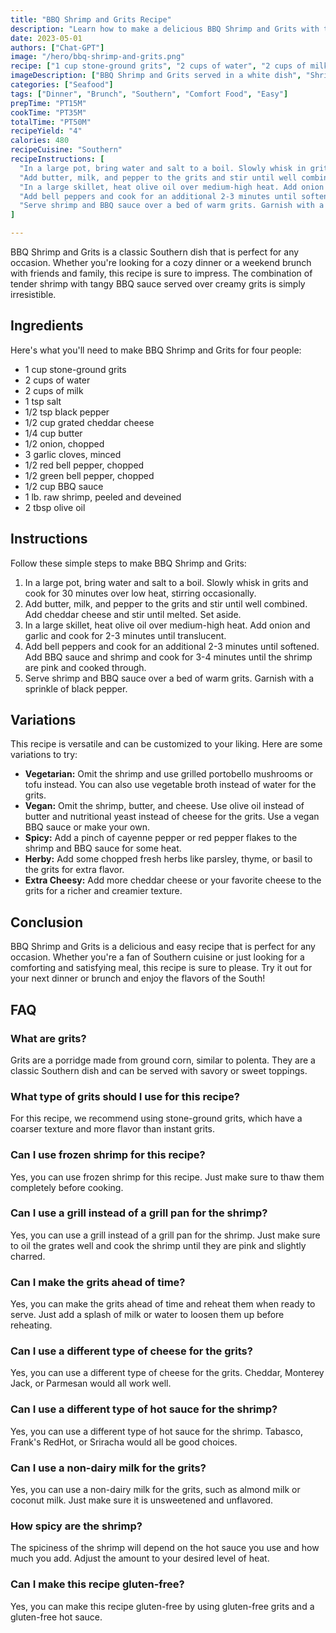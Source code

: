 ```yaml
---
title: "BBQ Shrimp and Grits Recipe"
description: "Learn how to make a delicious BBQ Shrimp and Grits with this easy recipe. It's perfect for a cozy dinner or a weekend brunch with friends and family."
date: 2023-05-01
authors: ["Chat-GPT"]
image: "/hero/bbq-shrimp-and-grits.png"
recipe: ["1 cup stone-ground grits", "2 cups of water", "2 cups of milk", "1 tsp salt", "1/2 tsp black pepper", "1/2 cup grated cheddar cheese", "1/4 cup butter", "1/2 onion", "3 garlic cloves", "1/2 red bell pepper", "1/2 green bell pepper", "1/2 cup BBQ sauce", "1 lb. raw shrimp", "2 tbsp olive oil"]
imageDescription: ["BBQ Shrimp and Grits served in a white dish", "Shrimp with BBQ sauce", "Grits with cheddar cheese", "A sprinkle of black pepper"]
categories: ["Seafood"]
tags: ["Dinner", "Brunch", "Southern", "Comfort Food", "Easy"]
prepTime: "PT15M"
cookTime: "PT35M"
totalTime: "PT50M"
recipeYield: "4"
calories: 480
recipeCuisine: "Southern"
recipeInstructions: [
  "In a large pot, bring water and salt to a boil. Slowly whisk in grits and cook for 30 minutes over low heat, stirring occasionally.",
  "Add butter, milk, and pepper to the grits and stir until well combined. Add cheddar cheese and stir until melted. Set aside.",
  "In a large skillet, heat olive oil over medium-high heat. Add onion and garlic and cook for 2-3 minutes until translucent.",
  "Add bell peppers and cook for an additional 2-3 minutes until softened. Add BBQ sauce and shrimp and cook for 3-4 minutes until the shrimp are pink and cooked through.",
  "Serve shrimp and BBQ sauce over a bed of warm grits. Garnish with a sprinkle of black pepper.",
]

---
```


BBQ Shrimp and Grits is a classic Southern dish that is perfect for any occasion. Whether you're looking for a cozy dinner or a weekend brunch with friends and family, this recipe is sure to impress. The combination of tender shrimp with tangy BBQ sauce served over creamy grits is simply irresistible.

## Ingredients

Here's what you'll need to make BBQ Shrimp and Grits for four people:

- 1 cup stone-ground grits
- 2 cups of water
- 2 cups of milk
- 1 tsp salt
- 1/2 tsp black pepper
- 1/2 cup grated cheddar cheese
- 1/4 cup butter
- 1/2 onion, chopped
- 3 garlic cloves, minced
- 1/2 red bell pepper, chopped
- 1/2 green bell pepper, chopped
- 1/2 cup BBQ sauce
- 1 lb. raw shrimp, peeled and deveined
- 2 tbsp olive oil

## Instructions

Follow these simple steps to make BBQ Shrimp and Grits:

1. In a large pot, bring water and salt to a boil. Slowly whisk in grits and cook for 30 minutes over low heat, stirring occasionally.
2. Add butter, milk, and pepper to the grits and stir until well combined. Add cheddar cheese and stir until melted. Set aside.
3. In a large skillet, heat olive oil over medium-high heat. Add onion and garlic and cook for 2-3 minutes until translucent.
4. Add bell peppers and cook for an additional 2-3 minutes until softened. Add BBQ sauce and shrimp and cook for 3-4 minutes until the shrimp are pink and cooked through.
5. Serve shrimp and BBQ sauce over a bed of warm grits. Garnish with a sprinkle of black pepper.

## Variations

This recipe is versatile and can be customized to your liking. Here are some variations to try:

- **Vegetarian:** Omit the shrimp and use grilled portobello mushrooms or tofu instead. You can also use vegetable broth instead of water for the grits.
- **Vegan:** Omit the shrimp, butter, and cheese. Use olive oil instead of butter and nutritional yeast instead of cheese for the grits. Use a vegan BBQ sauce or make your own.
- **Spicy:** Add a pinch of cayenne pepper or red pepper flakes to the shrimp and BBQ sauce for some heat.
- **Herby:** Add some chopped fresh herbs like parsley, thyme, or basil to the grits for extra flavor.
- **Extra Cheesy:** Add more cheddar cheese or your favorite cheese to the grits for a richer and creamier texture.

## Conclusion

BBQ Shrimp and Grits is a delicious and easy recipe that is perfect for any occasion. Whether you're a fan of Southern cuisine or just looking for a comforting and satisfying meal, this recipe is sure to please. Try it out for your next dinner or brunch and enjoy the flavors of the South!

## FAQ

### What are grits?

Grits are a porridge made from ground corn, similar to polenta. They are a classic Southern dish and can be served with savory or sweet toppings.

### What type of grits should I use for this recipe?

For this recipe, we recommend using stone-ground grits, which have a coarser texture and more flavor than instant grits.

### Can I use frozen shrimp for this recipe?

Yes, you can use frozen shrimp for this recipe. Just make sure to thaw them completely before cooking.

### Can I use a grill instead of a grill pan for the shrimp?

Yes, you can use a grill instead of a grill pan for the shrimp. Just make sure to oil the grates well and cook the shrimp until they are pink and slightly charred.

### Can I make the grits ahead of time?

Yes, you can make the grits ahead of time and reheat them when ready to serve. Just add a splash of milk or water to loosen them up before reheating.

### Can I use a different type of cheese for the grits?

Yes, you can use a different type of cheese for the grits. Cheddar, Monterey Jack, or Parmesan would all work well.

### Can I use a different type of hot sauce for the shrimp?

Yes, you can use a different type of hot sauce for the shrimp. Tabasco, Frank's RedHot, or Sriracha would all be good choices.

### Can I use a non-dairy milk for the grits?

Yes, you can use a non-dairy milk for the grits, such as almond milk or coconut milk. Just make sure it is unsweetened and unflavored.

### How spicy are the shrimp?

The spiciness of the shrimp will depend on the hot sauce you use and how much you add. Adjust the amount to your desired level of heat.

### Can I make this recipe gluten-free?

Yes, you can make this recipe gluten-free by using gluten-free grits and a gluten-free hot sauce.